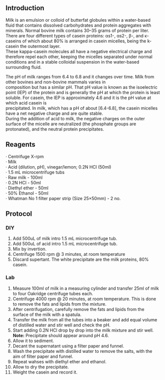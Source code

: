 ## Introduction
Milk is an emulsion or colloid of butterfat globules within a water-based fluid that contains dissolved carbohydrates and protein
aggregates with minerals. Normal bovine milk contains 30–35 grams of protein per liter. There are four different types of casein
proteins: αs1-, αs2-, β-, and κ-caseins of which about 80% is arranged in casein micelles, being the k-casein the outermost layer.   
These kappa-casein molecules all have a negative electrical charge and therefore repel each other, keeping the micelles separated
under normal conditions and in a stable colloidal suspension in the water-based surrounding fluid.  

The pH of milk ranges from 6.4 to 6.8 and it changes over time. Milk from other bovines and non-bovine mammals varies in  
composition but has a similar pH. That pH value is known as the isoelectric point (IEP) of the protein and is generally the pH at
which the protein is least soluble. For casein, the IEP is approximately 4.6 and it is the pH value at which acid casein is  
precipitated. In milk, which has a pH of about [6.4-6.8], the casein micelles have a net negative charge and are quite stable.  
During the addition of acid to milk, the negative charges on the outer surface of the micelle are neutralized (the phosphate groups
are protonated), and the neutral protein precipitates.   

## Reagents
· Centrifuge X-rpm   
· Milk  
· Acid (dilution, pH), vinegar/lemon; 0.2N HCl (50ml)  
· 1.5 mL microcentrifuge tubs  
· Raw milk - 100ml  
· 0.2N HCl - 50ml  
· Diethyl ether - 50ml  
· 50% Ethanol - 50ml  
· Whatman No 1 filter paper strip (Size 25×50mm) - 2 no.  

## Protocol
### DIY
1. Add 500uL of milk intro 1.5 mL microcentrifuge tub.
2. Add 500uL of acid intro 1.5 mL microcentrifuge tub.
3. Mix by invertion. 
4. Centrifuge 1500 rpm @ 3 minutes, at room temperature
5. Discard supertant. The white precipitate are the milk proteins, 80% casein.

### Lab
1. Measure 100ml of milk in a measuring cylinder and transfer 25ml of milk to four Oakridge centrifuge tubes each.
2.  Centrifuge 4000 rpm @ 20 minutes, at room temperature. 
This is done to remove the fats and lipids from the mixture.  
3. After centrifugation, carefully remove the fats and lipids from the surface of the milk with a spatula.
4. Transfer the milk from all the tubes into a beaker and add equal volume of distilled water and stir well and check the pH.
5. Start adding 0.2N HCl drop by drop into the milk mixture and stir well.  
**Note:** Precipitate should appear around pH 4.6.  
6. Allow it to sediment.  
7. Decant the supernatant using a filter paper and funnel.  
8. Wash the precipitate with distilled water to remove the salts, with the aim of filter paper and funnel.  
9. Repeat wahses with diethyl ether and ethanol.  
10. Allow to dry the precipitate.  
11. Weight the casein and record it.  


